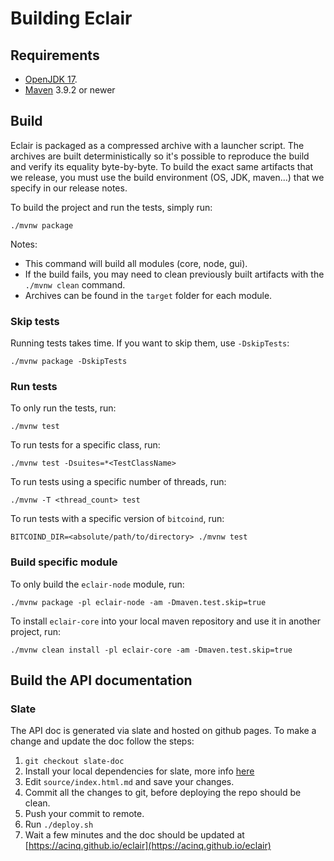# Building Eclair

## Requirements

- [OpenJDK 17](https://adoptium.net/temurin/releases/?version=17).
- [Maven](https://maven.apache.org/download.cgi) 3.9.2 or newer

## Build

Eclair is packaged as a compressed archive with a launcher script. The archives are built deterministically
so it's possible to reproduce the build and verify its equality byte-by-byte. To build the exact same artifacts
that we release, you must use the build environment (OS, JDK, maven...) that we specify in our release notes.

To build the project and run the tests, simply run:

```shell
./mvnw package
```

Notes:

- This command will build all modules (core, node, gui).
- If the build fails, you may need to clean previously built artifacts with the `./mvnw clean` command.
- Archives can be found in the `target` folder for each module.

### Skip tests

Running tests takes time. If you want to skip them, use `-DskipTests`:

```shell
./mvnw package -DskipTests
```

### Run tests

To only run the tests, run:

```shell
./mvnw test
```

To run tests for a specific class, run:

```shell
./mvnw test -Dsuites=*<TestClassName>
```

To run tests using a specific number of threads, run:

```shell
./mvnw -T <thread_count> test
```

To run tests with a specific version of `bitcoind`, run:

```shell
BITCOIND_DIR=<absolute/path/to/directory> ./mvnw test
```

### Build specific module

To only build the `eclair-node` module, run:

```shell
./mvnw package -pl eclair-node -am -Dmaven.test.skip=true
```

To install `eclair-core` into your local maven repository and use it in another project, run:

```shell
./mvnw clean install -pl eclair-core -am -Dmaven.test.skip=true
```

## Build the API documentation

### Slate

The API doc is generated via slate and hosted on github pages. To make a change and update the doc follow the steps:

1. `git checkout slate-doc`
2. Install your local dependencies for slate, more info [here](https://github.com/lord/slate#getting-started-with-slate)
3. Edit `source/index.html.md` and save your changes.
4. Commit all the changes to git, before deploying the repo should be clean.
5. Push your commit to remote.
6. Run `./deploy.sh`
7. Wait a few minutes and the doc should be updated at [https://acinq.github.io/eclair](https://acinq.github.io/eclair)
